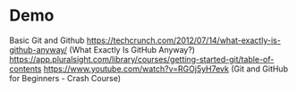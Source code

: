 # Demo


Basic Git and Github
https://techcrunch.com/2012/07/14/what-exactly-is-github-anyway/ (What Exactly Is GitHub Anyway?)
https://app.pluralsight.com/library/courses/getting-started-git/table-of-contents
https://www.youtube.com/watch?v=RGOj5yH7evk (Git and GitHub for Beginners - Crash Course)

